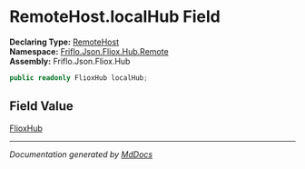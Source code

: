 ﻿<!--  
  <auto-generated>   
    The contents of this file were generated by a tool.  
    Changes to this file may be list if the file is regenerated  
  </auto-generated>   
-->

# RemoteHost.localHub Field

**Declaring Type:** [RemoteHost](../index.md)  
**Namespace:** [Friflo.Json.Fliox.Hub.Remote](../../index.md)  
**Assembly:** Friflo.Json.Fliox.Hub

```csharp
public readonly FlioxHub localHub;
```

## Field Value

[FlioxHub](../../../Host/FlioxHub/index.md)

___

*Documentation generated by [MdDocs](https://github.com/ap0llo/mddocs)*
